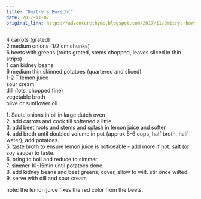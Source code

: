 ```yaml
---
title: "Dmitry's Borscht"
date: 2017-11-07
original_link: https://adventurethyme.blogspot.com/2017/11/dmitrys-borscht.html
---
```


4 carrots (grated)  
2 medium onions (1/2 cm chunks)  
6 beets with greens (roots grated, stems chopped, leaves sliced in thin strips)  
1 can kidney beans  
6 medium thin skinned potatoes (quartered and sliced)  
1-2 T lemon juice  
sour cream  
dill (lots, chopped fine)  
vegetable broth  
olive or sunflower oil  
  
1\. Saute onions in oil in large dutch oven  
2\. add carrots and cook till softened a little  
3\. add beet roots and stems and splash in lemon juice and soften  
4\. add broth until doubled volume in pot (approx 5-6 cups, half broth, half water), add potatoes.  
5\. taste broth to ensure lemon juice is noticeable - add more if not. salt (or soy sauce) to taste.  
6\. bring to boil and reduce to simmer  
7\. simmer 10-15min until potatoes done.  
8\. add kidney beans and beet greens, cover, allow to wilt. stir once wilted.  
9\. serve with dill and sour cream  
  
note: the lemon juice fixes the red color from the beets.